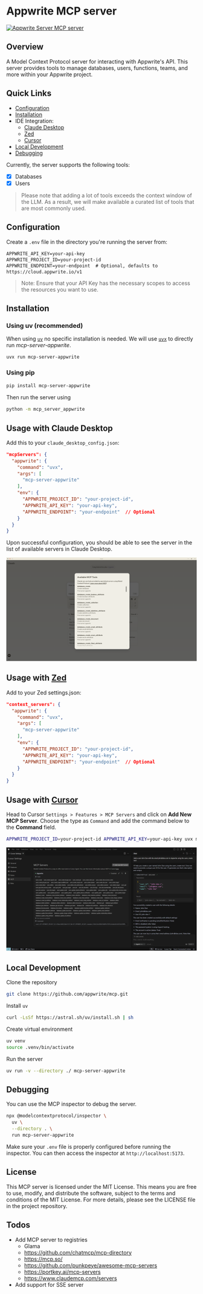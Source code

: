 # Appwrite MCP server

<!-- Cover image will go here once available -->

<a href="https://glama.ai/mcp/servers/xkj2px7r0v">
  <img width="380" height="200" src="https://glama.ai/mcp/servers/xkj2px7r0v/badge" alt="Appwrite Server MCP server" />
</a>

## Overview

A Model Context Protocol server for interacting with Appwrite's API. This server provides tools to manage databases, users, functions, teams, and more within your Appwrite project.

## Quick Links
- [Configuration](#configuration)
- [Installation](#installation)
- IDE Integration:
  - [Claude Desktop](#usage-with-claude-desktop)
  - [Zed](#usage-with-zed)
  - [Cursor](#usage-with-cursor)
- [Local Development](#local-development)
- [Debugging](#debugging)

Currently, the server supports the following tools:

- [x] Databases
- [x] Users

> Please note that adding a lot of tools exceeds the context window of the LLM. As a result, we will make available a curated list of tools that are most commonly used.

## Configuration

Create a `.env` file in the directory you're running the server from:

```env
APPWRITE_API_KEY=your-api-key
APPWRITE_PROJECT_ID=your-project-id
APPWRITE_ENDPOINT=your-endpoint  # Optional, defaults to https://cloud.appwrite.io/v1
```
> Note: Ensure that your API Key has the necessary scopes to access the resources you want to use.

## Installation

### Using uv (recommended)
When using [`uv`](https://docs.astral.sh/uv/) no specific installation is needed. We will
use [`uvx`](https://docs.astral.sh/uv/guides/tools/) to directly run *mcp-server-appwrite*.

```bash
uvx run mcp-server-appwrite
```

### Using pip

```bash
pip install mcp-server-appwrite
```
Then run the server using 

```bash
python -m mcp_server_appwrite
```

## Usage with Claude Desktop

Add this to your `claude_desktop_config.json`:

```json
"mcpServers": {
  "appwrite": {
    "command": "uvx",
    "args": [
      "mcp-server-appwrite"
    ],
    "env": {
      "APPWRITE_PROJECT_ID": "your-project-id",
      "APPWRITE_API_KEY": "your-api-key",
      "APPWRITE_ENDPOINT": "your-endpoint"  // Optional
    }
  }
}
```
Upon successful configuration, you should be able to see the server in the list of available servers in Claude Desktop.

![Claude Desktop Config](images/claude-desktop-integration.png)

## Usage with [Zed](https://github.com/zed-industries/zed)

Add to your Zed settings.json:

```json
"context_servers": {
  "appwrite": {
    "command": "uvx",
    "args": [
      "mcp-server-appwrite"
    ],
    "env": {
      "APPWRITE_PROJECT_ID": "your-project-id",
      "APPWRITE_API_KEY": "your-api-key",
      "APPWRITE_ENDPOINT": "your-endpoint"  // Optional
    }
  }
}
```

## Usage with [Cursor](https://www.cursor.com/)

Head to Cursor `Settings > Features > MCP Servers` and click on **Add New MCP Server**. Choose the type as `Command` and add the command below to the **Command** field.

```bash
APPWRITE_PROJECT_ID=your-project-id APPWRITE_API_KEY=your-api-key uvx mcp-server-appwrite
```

![Cursor Settings](./images/cursor-integration.png)

## Local Development

Clone the repository

```bash
git clone https://github.com/appwrite/mcp.git
```

Install `uv`

```bash
curl -LsSf https://astral.sh/uv/install.sh | sh
```

Create virtual environment

```bash
uv venv
source .venv/bin/activate
```

Run the server

```bash
uv run -v --directory ./ mcp-server-appwrite
```

## Debugging

You can use the MCP inspector to debug the server. 

```bash
npx @modelcontextprotocol/inspector \
  uv \
  --directory . \
  run mcp-server-appwrite
```

Make sure your `.env` file is properly configured before running the inspector. You can then access the inspector at `http://localhost:5173`.

## License

This MCP server is licensed under the MIT License. This means you are free to use, modify, and distribute the software, subject to the terms and conditions of the MIT License. For more details, please see the LICENSE file in the project repository.

## Todos
- Add MCP server to registries
  - Glama
  - https://github.com/chatmcp/mcp-directory
  - https://mcp.so/
  - https://github.com/punkpeye/awesome-mcp-servers
  - https://portkey.ai/mcp-servers
  - https://www.claudemcp.com/servers
- Add support for SSE server
